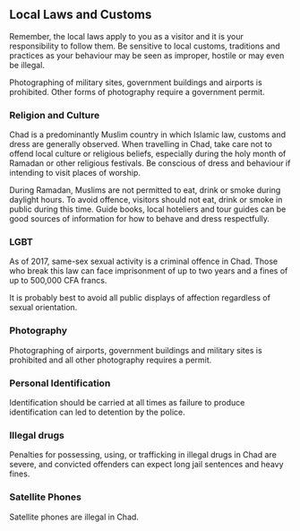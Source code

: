 ## Local Laws and Customs

Remember, the local laws apply to you as a visitor and it is your responsibility to follow them. Be sensitive to local customs, traditions and practices as your behaviour may be seen as improper, hostile or may even be illegal.

Photographing of military sites, government buildings and airports is prohibited. Other forms of photography require a government permit.

### **Religion and Culture**

Chad is a predominantly Muslim country in which Islamic law, customs and dress are generally observed. When travelling in Chad, take care not to offend local culture or religious beliefs, especially during the holy month of Ramadan or other religious festivals. Be conscious of dress and behaviour if intending to visit places of worship.

During Ramadan, Muslims are not permitted to eat, drink or smoke during daylight hours. To avoid offence, visitors should not eat, drink or smoke in public during this time. Guide books, local hoteliers and tour guides can be good sources of information for how to behave and dress respectfully.

### **LGBT**

As of 2017, same-sex sexual activity is a criminal offence in Chad. Those who break this law can face imprisonment of up to two years and a fines of up to 500,000 CFA francs.

It is probably best to avoid all public displays of affection regardless of sexual orientation.

### **Photography**

Photographing of airports, government buildings and military sites is prohibited and all other photography requires a permit.

### **Personal Identification**

Identification should be carried at all times as failure to produce identification can led to detention by the police.

### **Illegal drugs**

Penalties for possessing, using, or trafficking in illegal drugs in Chad are severe, and convicted offenders can expect long jail sentences and heavy fines.

### **Satellite Phones**

Satellite phones are illegal in Chad.
